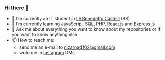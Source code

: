 ### Hi there 👋

- 🔭 I’m currently an IT student in [IIS Benedetto Castelli](https://www.iiscastelli.edu.it) (BS)
- 🌱 I’m currently learning JavaScript, SQL, PHP, React.js and Express.js
- 💬 Ask me about everything you want to know about my repositories or if you want to know anything else
- 📫 How to reach me:
    - send me an e-mail to nizarnadif02@gmail.com
    - write me in [Instagram](https://www.instagram.com/nizar.nadif/) DMs
